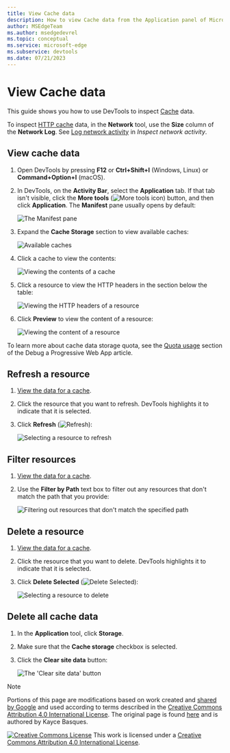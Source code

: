 ```yaml
---
title: View Cache data
description: How to view Cache data from the Application panel of Microsoft Edge DevTools.
author: MSEdgeTeam
ms.author: msedgedevrel
ms.topic: conceptual
ms.service: microsoft-edge
ms.subservice: devtools
ms.date: 07/21/2023
---
```

<!-- Copyright Kayce Basques

   Licensed under the Apache License, Version 2.0 (the "License");
   you may not use this file except in compliance with the License.
   You may obtain a copy of the License at

       https://www.apache.org/licenses/LICENSE-2.0

   Unless required by applicable law or agreed to in writing, software
   distributed under the License is distributed on an "AS IS" BASIS,
   WITHOUT WARRANTIES OR CONDITIONS OF ANY KIND, either express or implied.
   See the License for the specific language governing permissions and
   limitations under the License.  -->
# View Cache data

This guide shows you how to use DevTools to inspect [Cache](https://developer.mozilla.org/docs/Web/API/Cache) data.

To inspect [HTTP cache](https://developer.mozilla.org/docs/Web/HTTP/Caching) data, in the **Network** tool, use the **Size** column of the **Network Log**.  See [Log network activity](../network/index.md#log-network-activity) in _Inspect network activity_.


<!-- ====================================================================== -->
## View cache data

1. Open DevTools by pressing **F12** or **Ctrl+Shift+I** (Windows, Linux) or **Command+Option+I** (macOS).

1. In DevTools, on the **Activity Bar**, select the **Application** tab.  If that tab isn't visible, click the **More tools** (![More tools icon](./cache-images/more-tools-icon.png)) button, and then click **Application**. The **Manifest** pane usually opens by default:

   ![The Manifest pane](./cache-images/storage-application-manifest.png)

1. Expand the **Cache Storage** section to view available caches:

   ![Available caches](./cache-images/storage-application-cache-storage.png)

1. Click a cache to view the contents:

   ![Viewing the contents of a cache](./cache-images/domain-root-headers.png)

1. Click a resource to view the HTTP headers in the section below the table:

   ![Viewing the HTTP headers of a resource](./cache-images/index-headers.png)

1. Click **Preview** to view the content of a resource:

   ![Viewing the content of a resource](./cache-images/domain-js-preview.png)

To learn more about cache data storage quota, see the [Quota usage](../progressive-web-apps/index.md#quota-usage) section of the Debug a Progressive Web App article.


<!-- ====================================================================== -->
## Refresh a resource

1. [View the data for a cache](#view-cache-data).

1. Click the resource that you want to refresh. DevTools highlights it to indicate that it is selected.

1. Click **Refresh** (![Refresh](./cache-images/refresh-icon.png)):

   ![Selecting a resource to refresh](./cache-images/domain-refresh.png)


<!-- ====================================================================== -->
## Filter resources

1. [View the data for a cache](#view-cache-data).

1. Use the **Filter by Path** text box to filter out any resources that don't match the path that you provide:

   ![Filtering out resources that don't match the specified path](./cache-images/filter.png)


<!-- ====================================================================== -->
## Delete a resource

1. [View the data for a cache](#view-cache-data).

1. Click the resource that you want to delete.  DevTools highlights it to indicate that it is selected.

1. Click **Delete Selected** (![Delete Selected](./cache-images/delete-icon.png)):
   
   ![Selecting a resource to delete](./cache-images/delete-selected.png)


<!-- ====================================================================== -->
## Delete all cache data

1. In the **Application** tool, click **Storage**.

1. Make sure that the **Cache storage** checkbox is selected.

1. Click the **Clear site data** button:

   ![The 'Clear site data' button](./cache-images/cache-storage-checkbox-clear-site-data-button.png)


<!-- ====================================================================== -->
> [!NOTE]
> Portions of this page are modifications based on work created and [shared by Google](https://developers.google.com/terms/site-policies) and used according to terms described in the [Creative Commons Attribution 4.0 International License](https://creativecommons.org/licenses/by/4.0).
> The original page is found [here](https://developer.chrome.com/docs/devtools/storage/cache/) and is authored by Kayce Basques.

[![Creative Commons License](../../media/cc-logo/88x31.png)](https://creativecommons.org/licenses/by/4.0)
This work is licensed under a [Creative Commons Attribution 4.0 International License](https://creativecommons.org/licenses/by/4.0).
